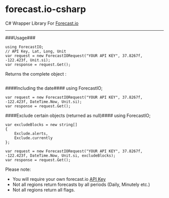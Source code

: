 forecast.io-csharp
==================

C# Wrapper Library For [Forecast.io](http://forecast.io/)

------------------

###Usage###

    using ForecastIO;
    // API Key, Lat, Long, Unit
    var request = new ForecastIORequest("YOUR API KEY", 37.8267f, -122.423f, Unit.si);
    var response = request.Get();
    
Returns the complete object : 

<p align="center">
  <img src="http://i.imgur.com/abK2kzi.png" alt=""></img>
</p>
    
####Including the date####
    using ForecastIO;
    
    var request = new ForecastIORequest("YOUR API KEY", 37.8267f, -122.423f, DateTime.Now, Unit.si);
    var response = request.Get();
    
####Exclude certain objects (returned as null)####
    using ForecastIO;
    
    var excludeBlocks = new string[] 
    {
        Exclude.alerts,
        Exclude.currently
    };

    var request = new ForecastIORequest("YOUR API KEY", 37.8267f, -122.423f, DateTime.Now, Unit.si, excludeBlocks);
    var response = request.Get();


Please note:

 - You will require your own forecast.io [API Key](https://developer.forecast.io/)
 - Not all regions return forecasts by all periods (Daily, Minutely etc.)
 - Not all regions return all flags.
